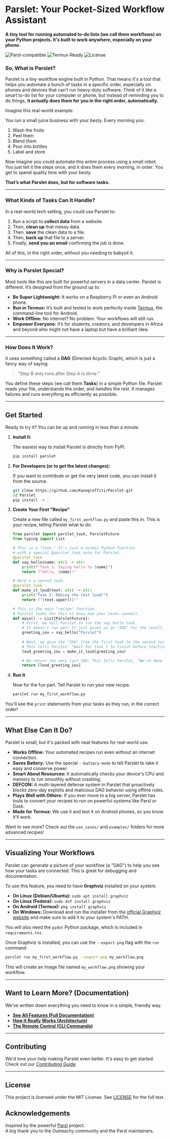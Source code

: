 # Parslet: Your Pocket-Sized Workflow Assistant
**A tiny tool for running automated to-do lists (we call them workflows) on your Python projects. It's built to work anywhere, especially on your phone.**

![Parsl-compatible](https://img.shields.io/badge/parsl-compatible-purple.svg)
![Termux-Ready](https://img.shields.io/badge/termux-ready-purple.svg)
![License](https://img.shields.io/github/license/Kanegraffiti/Parslet)

### So, What is Parslet?

Parslet is a tiny workflow engine built in Python. That means it's a tool that helps you automate a bunch of tasks in a specific order, especially on phones and devices that can’t run heavy-duty software. Think of it like a smart to-do list for your computer or phone, but instead of reminding you to do things, **it actually does them for you in the right order, automatically.**

Imagine this real-world example:

You run a small juice business with your besty. Every morning you:

1.  Wash the fruits
2.  Peel them
3.  Blend them
4.  Pour into bottles
5.  Label and store

Now imagine you could automate this entire process using a small robot. You just tell it the steps once, and it does them every morning, in order. You get to spend quality time with your besty.

**That’s what Parslet does, but for software tasks.**

---

### What Kinds of Tasks Can It Handle?

In a real-world tech setting, you could use Parslet to:

1.  Run a script to **collect data** from a website.
2.  Then, **clean up** that messy data.
3.  Then, **save** the clean data to a file.
4.  Then, **back up** that file to a server.
5.  Finally, **send you an email** confirming the job is done.

All of this, in the right order, without you needing to babysit it.

---

### Why is Parslet Special?

Most tools like this are built for powerful servers in a data center. Parslet is different. It’s designed from the ground up to:

-   **Be Super Lightweight:** It works on a Raspberry Pi or even an Android phone.
-   **Run in Termux:** It’s built and tested to work perfectly inside [Termux](https://termux.dev/en/), the command-line tool for Android.
-   **Work Offline:** No internet? No problem. Your workflows will still run.
-   **Empower Everyone:** It’s for students, creators, and developers in Africa and beyond who might not have a laptop but have a brilliant idea.

---

### How Does It Work?

It uses something called a **DAG** (Directed Acyclic Graph), which is just a fancy way of saying:

> “Step B only runs after Step A is done.”

You define these steps (we call them **Tasks**) in a simple Python file. Parslet reads your file, understands the order, and handles the rest. It manages failures and runs everything as efficiently as possible.

---

## Get Started

Ready to try it? You can be up and running in less than a minute.

1.  **Install It:**

    The easiest way to install Parslet is directly from PyPI.

    ```bash
    pip install parslet
    ```

2.  **For Developers (or to get the latest changes):**

    If you want to contribute or get the very latest code, you can install it from the source.

    ```bash
    git clone https://github.com/Kanegraffiti/Parslet.git
    cd Parslet
    pip install -e .
    ```

3.  **Create Your First "Recipe"**

    Create a new file called `my_first_workflow.py` and paste this in. This is your recipe, telling Parslet what to do.

    ```python
    from parslet import parslet_task, ParsletFuture
    from typing import List

    # This is a "task." It's just a normal Python function
    # with a special @parslet_task note for Parslet.
    @parslet_task
    def say_hello(name: str) -> str:
        print(f"Task 1: Saying hello to {name}")
        return f"Hello, {name}!"

    # Here's a second task.
    @parslet_task
    def make_it_loud(text: str) -> str:
        print("Task 2: Making the text loud!")
        return f"{text.upper()}!"

    # This is the main "recipe" function.
    # Parslet looks for this to know how your tasks connect.
    def main() -> List[ParsletFuture]:
        # First, we tell Parslet to run the say_hello task.
        # It doesn't run yet! It just gives us an "IOU" for the result.
        greeting_iou = say_hello("Parslet")
        
        # Next, we give the "IOU" from the first task to the second task.
        # This tells Parslet: "Wait for task 1 to finish before starting task 2."
        loud_greeting_iou = make_it_loud(greeting_iou)

        # We return the very last IOU. This tells Parslet, "We're done when this is done."
        return [loud_greeting_iou]
    ```

4.  **Run It**

    Now for the fun part. Tell Parslet to run your new recipe.

    ```bash
    parslet run my_first_workflow.py
    ```

You'll see the `print` statements from your tasks as they run, in the correct order!

---

## What Else Can It Do? 

Parslet is small, but it's packed with neat features for real-world use.

-   **Works Offline:** Your automated recipes run even without an internet connection.
-   **Saves Battery:** Use the special `--battery-mode` to tell Parslet to take it easy and conserve power.
-   **Smart About Resources:** It automatically checks your device's CPU and memory to run smoothly without crashing.
-   **DEFCON:** A multi-layered defense system in Parslet that proactively blocks zero-day exploits and malicious DAG behavior using offline rules.
-   **Plays Well with Others:** If you ever move to a big server, Parslet has tools to convert your recipes to run on powerful systems like Parsl or Dask.
-   **Made for Termux:** We use it and test it on Android phones, so you know it'll work.

Want to see more? Check out the `use_cases/` and `examples/` folders for more advanced recipes!

---

## Visualizing Your Workflows

Parslet can generate a picture of your workflow (a "DAG") to help you see how your tasks are connected. This is great for debugging and documentation.

To use this feature, you need to have **Graphviz** installed on your system.

-   **On Linux (Debian/Ubuntu):** `sudo apt install graphviz`
-   **On Linux (Fedora):** `sudo dnf install graphviz`
-   **On Android (Termux):** `pkg install graphviz`
-   **On Windows:** Download and run the installer from the [official Graphviz website](https://graphviz.org/download/) and make sure to add it to your system's PATH.

You will also need the `pydot` Python package, which is included in `requirements.txt`.

Once Graphviz is installed, you can use the `--export-png` flag with the `run` command:

```bash
parslet run my_first_workflow.py --export-png my_workflow.png
```

This will create an image file named `my_workflow.png` showing your workflow.

---

## Want to Learn More? (Documentation)

We've written down everything you need to know in a simple, friendly way.

-   [**See All Features (Full Documentation)**](https://parslet.readthedocs.io/en/latest/)
-   [**How It Really Works (Architecture)**](https://parslet.readthedocs.io/en/latest/architecture.html)
-   [**The Remote Control (CLI Commands)**](https://parslet.readthedocs.io/en/latest/usage.html)

---

## Contributing

We'd love your help making Parslet even better. It's easy to get started. Check out our [Contributing Guide](./CONTRIBUTING.md).

---

## License

This project is licensed under the MIT License. See [LICENSE](./LICENSE) for the full text.

## Acknowledgements

Inspired by the powerful [Parsl](https://github.com/Parsl/parsl) project.  
A big thank you to the Outreachy community and the Parsl maintainers.
